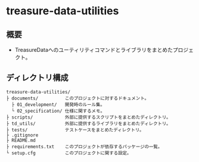 # treasure-data-utilities

## 概要
* TreasureDataへのユーティリティコマンドとライブラリをまとめたプロジェクト。

## ディレクトリ構成

```
treasure-data-utilities/
├ documents/          このプロジェクトに対するドキュメント。
  ├ 01_development/   開発時のルール集。
  └ 02_specification/ 仕様に関するメモ。
├ scripts/            外部に提供するスクリプトをまとめたディレクトリ。
├ td_utils/           外部に提供するライブラリをまとめたディレクトリ。
├ tests/              テストケースをまとめたディレクトリ。
├ .gitignore          
├ README.md           
├ requirements.txt    このプロジェクトが依存するパッケージの一覧。
└ setup.cfg           このプロジェクトに関する設定。

```
